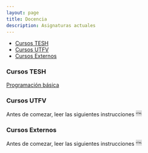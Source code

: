 ```yaml
---
layout: page
title: Docencia
description: Asignaturas actuales
---
```


<div class="navbar">
    <div class="navbar-inner">
        <ul class="nav">
            <li><a href="#tesh">Cursos TESH</a></li>
            <li><a href="#utfv">Cursos UTFV</a></li>
            <li><a href="#ext">Cursos Externos</a></li>
        </ul>
    </div>
</div>

### <a name="tesh"></a>Cursos TESH
[Programación básica](https://enriquegarcia.xyz/pages/teaching/progBas)


### <a name="utfv"></a>Cursos UTFV 

Antes de comezar, leer las siguientes instrucciones 
[![html](icons16/html-icon.png)](https://enriquegarcia.xyz/pages/instructions/microconSetup)

### <a name="ext"></a>Cursos Externos 
Antes de comezar, leer las siguientes instrucciones 
[![html](icons16/html-icon.png)](https://enriquegarcia.xyz/pages/instructions/microconSetup)

